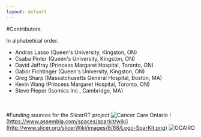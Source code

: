 ```yaml
---
layout: default
---
```

#Contributors

In alphabetical order.

*   Andras Lasso (Queen's University, Kingston, ON)
*   Csaba Pinter (Queen's University, Kingston, ON)
*   David Jaffray (Princess Margaret Hospital, Toronto, ON)
*   Gabor Fichtinger (Queen's University, Kingston, ON)
*   Greg Sharp (Massatchusetts General Hospital, Boston, MA)
*   Kevin Wang (Princess Margaret Hospital, Toronto, ON)
*   Steve Pieper (Isomics Inc., Cambridge, MA)


<br><br>
#Funding sources for the SlicerRT project
![Cancer Care Ontario](http://www.slicer.org/slicerWiki/images/3/3f/LogoCco.png) 
![https://www.assembla.com/spaces/sparkit/wiki](http://www.slicer.org/slicerWiki/images/8/88/Logo-SparKit.png) 
![OCAIRO](http://www.slicer.org/slicerWiki/images/2/27/LogoOCAIRO.jpg)
